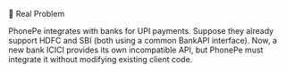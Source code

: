 🧩 Real Problem

PhonePe integrates with banks for UPI payments. Suppose they already support HDFC and SBI (both using a common BankAPI interface). Now, a new bank ICICI provides its own incompatible API, but PhonePe must integrate it without modifying existing client code.